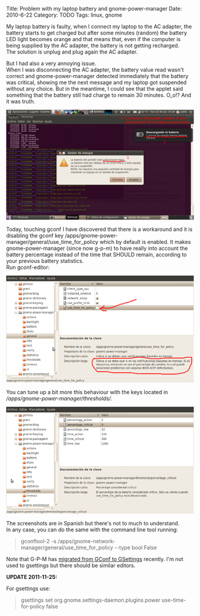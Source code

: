 Title: Problem with my laptop battery and gnome-power-manager
Date: 2010-6-22
Category: TODO
Tags: linux, gnome

My laptop battery is faulty, when I connect my laptop to the AC adapter, the battery starts to get charged but after some minutes (random)
the battery LED light becomes orange and that means that, even if the computer is being supplied by the AC adapter, the battery is not
getting recharged.  
 The solution is unplug and plug again the AC adapter.

But I had also a very annoying issue.  
 When I was disconnecting the AC adapter, the battery value read wasn't correct and gnome-power-manager detected immediately that the
battery was critical, showing me the next message and my laptop got suspended without any choice. But in the meantime, I could see that the
applet said something that the battery still had charge to remain 30 minutes. O_o!? And it was truth.

[![](/img/pantallazo.png)](/img/pantallazo.png)

Today, touching gconf I have discovered that there is a workaround and it is disabling the gconf key
/apps/gnome-power-manager/general/use_time_for_policy which by default is enabled. It makes gnome-power-manager (since now g-p-m) to have
really into account the battery percentage instead of the time that SHOULD remain, according to your previous battery statistics.  
 Run gconf-editor:

[![](/img/pantallazo-editordeconfiguracic3b3n-general.png)](/img/pantallazo-editordeconfiguracic3b3n-general.png)

You can tune up a bit more this behaviour with the keys located in */apps/gnome-power-manager/thresholds/*.

[![](/img/pantallazo-editordeconfiguracic3b3n-thresholds.png)](/img/pantallazo-editordeconfiguracic3b3n-thresholds.png)

The screenshots are in Spanish but there's not to much to understand.  
In any case, you can do the same with the command line tool running:

> gconftool-2 -s /apps/gnome-network-manager/general/use_time_for_policy --type bool False

Note that G-P-M has [migrated from GConf to GSettings](http://live.gnome.org/GnomeGoals/GSettingsMigration) recently. I'm not used to
gsettings but there should be similar editors.

**UPDATE 2011-11-25:**

For gsettings use:

> gsettings set org.gnome.settings-daemon.plugins.power use-time-for-policy false

